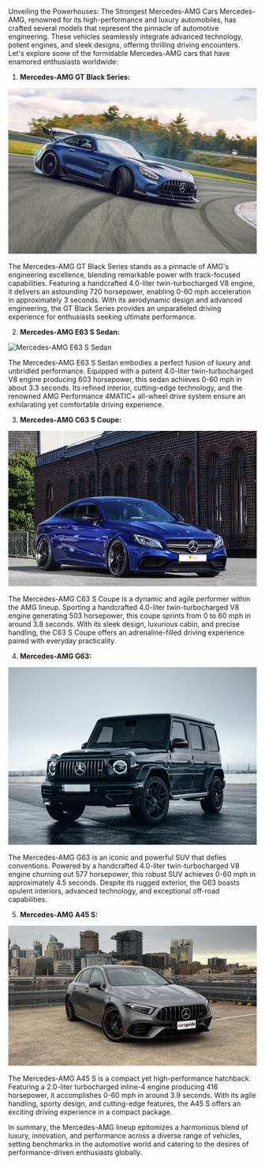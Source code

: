 Unveiling the Powerhouses: The Strongest Mercedes-AMG Cars
Mercedes-AMG, renowned for its high-performance and luxury automobiles, has crafted several models that represent the pinnacle of automotive engineering. These vehicles seamlessly integrate advanced technology, potent engines, and sleek designs, offering thrilling driving encounters. Let's explore some of the formidable Mercedes-AMG cars that have enamored enthusiasts worldwide:

1. **Mercedes-AMG GT Black Series:**

![Mercedes-AMG GT Black Series](Images/Mercedes_images/Mercedes-AMG%20GT%20Black%20Series.jpg)

The Mercedes-AMG GT Black Series stands as a pinnacle of AMG's engineering excellence, blending remarkable power with track-focused capabilities. Featuring a handcrafted 4.0-liter twin-turbocharged V8 engine, it delivers an astounding 720 horsepower, enabling 0-60 mph acceleration in approximately 3 seconds. With its aerodynamic design and advanced engineering, the GT Black Series provides an unparalleled driving experience for enthusiasts seeking ultimate performance.

2. **Mercedes-AMG E63 S Sedan:**

![Mercedes-AMG E63 S Sedan](Images/Mercedes_images/Mercedes-AMG%20E63%20S%20Sedan.jpg)

The Mercedes-AMG E63 S Sedan embodies a perfect fusion of luxury and unbridled performance. Equipped with a potent 4.0-liter twin-turbocharged V8 engine producing 603 horsepower, this sedan achieves 0-60 mph in about 3.3 seconds. Its refined interior, cutting-edge technology, and the renowned AMG Performance 4MATIC+ all-wheel drive system ensure an exhilarating yet comfortable driving experience.

3. **Mercedes-AMG C63 S Coupe:**

![Mercedes-AMG C63 S Coupe](Images/Mercedes_images/Mercedes-AMG%20C63%20S%20Coupe.png)

The Mercedes-AMG C63 S Coupe is a dynamic and agile performer within the AMG lineup. Sporting a handcrafted 4.0-liter twin-turbocharged V8 engine generating 503 horsepower, this coupe sprints from 0 to 60 mph in around 3.8 seconds. With its sleek design, luxurious cabin, and precise handling, the C63 S Coupe offers an adrenaline-filled driving experience paired with everyday practicality.

4. **Mercedes-AMG G63:**

![Mercedes-AMG G63](Images/Mercedes_images/Mercedes-AMG%20G63.jpeg)

The Mercedes-AMG G63 is an iconic and powerful SUV that defies conventions. Powered by a handcrafted 4.0-liter twin-turbocharged V8 engine churning out 577 horsepower, this robust SUV achieves 0-60 mph in approximately 4.5 seconds. Despite its rugged exterior, the G63 boasts opulent interiors, advanced technology, and exceptional off-road capabilities.

5. **Mercedes-AMG A45 S:**

![Mercedes-AMG A45 S](Images/Mercedes_images/amg-a45.jpeg)

The Mercedes-AMG A45 S is a compact yet high-performance hatchback. Featuring a 2.0-liter turbocharged inline-4 engine producing 416 horsepower, it accomplishes 0-60 mph in around 3.9 seconds. With its agile handling, sporty design, and cutting-edge features, the A45 S offers an exciting driving experience in a compact package.

In summary, the Mercedes-AMG lineup epitomizes a harmonious blend of luxury, innovation, and performance across a diverse range of vehicles, setting benchmarks in the automotive world and catering to the desires of performance-driven enthusiasts globally.